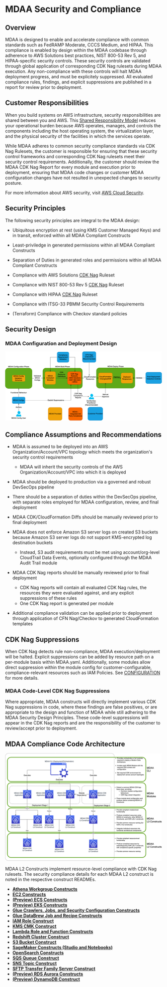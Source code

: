 # MDAA Security and Compliance

## Overview

MDAA is designed to enable and accelerate compliance with common standards such as FedRAMP Moderate, CCCS Medium, and HIPAA. This compliance is enabled by design within the MDAA codebase through adherence to AWS Solutions best practices, NIST 800-53 Rev 5, and HIPAA-specific security controls. These security controls are validated through global application of corresponding CDK Nag rulesets during MDAA execution. Any non-compliance with these controls will halt MDAA deployment progress, and must be explicitely suppressed. All evaluated compliance rules, findings, and explicit suppressions are published in a report for review prior to deployment. 

## Customer Responsibilities

When you build systems on AWS infrastructure, security responsibilities are shared between you and AWS. This [Shared Responsibility Model](https://aws.amazon.com/compliance/shared-responsibility-model/) reduces your operational burden because AWS operates, manages, and controls the components including the host operating system, the virtualization layer, and the physical security of the facilities in which the services operate. 

While MDAA adheres to common security compliance standards via CDK Nag Rulesets, the customer is responsible for ensuring that these security control frameworks and corresponding CDK Nag rulesets meet their security control requirements. Additionally, the customer should review the MDAA CDK Nag Report for every module and execution prior to deployment, ensuring that MDAA code changes or customer MDAA configuration changes have not resulted in unexpected changes to security posture.

For more information about AWS security, visit [AWS Cloud Security](https://aws.amazon.com/security/).

## Security Principles

The following security principles are integral to the MDAA design:

* Ubiquitous encryption at rest (using KMS Customer Managed Keys) and in transit, enforced within all MDAA Compliant Constructs 

* Least-priviledge in generated permissions within all MDAA Compliant Constructs

* Separation of Duties in generated roles and permissions within all MDAA Compliant Constructs

* Compliance with AWS Solutions [CDK Nag](https://github.com/cdklabs/cdk-nag) Ruleset

* Compliance with NIST 800-53 Rev 5 [CDK Nag](https://github.com/cdklabs/cdk-nag) Ruleset

* Compliance with HIPAA [CDK Nag](https://github.com/cdklabs/cdk-nag) Ruleset

* Compliance with ITSG-33 PBMM Security Control Requirements

* (Terraform) Compliance with Checkov standard policies

## Security Design

### MDAA Configuration and Deployment Design

![MDAA Compliance](docs/MDAA-Compliance.png)



## Compliance Assumptions and Recommendations

* MDAA is assumed to be deployed into an AWS Organization/Account/VPC topology which meets the organization's security control requirements
    * MDAA will inherit the security controls of the AWS Organization/Account/VPC into which it is deployed

* MDAA should be deployed to production via a governed and robust DevSecOps pipeline

* There should be a separation of duties within the DevSecOps pipeline, with separate roles employed for MDAA configuration, review, and final deployment

* MDAA CDK/CloudFormation Diffs should be manually reviewed prior to final deployment

* MDAA does not enforce Amazon S3 server logs on created S3 buckets because Amazon S3 server logs do not support KMS-encrypted log destination buckets
    * Instead, S3 audit requirements must be met using account/org-level CloudTrail Data Events, optionally configured through the MDAA Audit Trail module

* MDAA CDK Nag reports should be manually reviewed prior to final deployment
    * CDK Nag reports will contain all evaluated CDK Nag rules, the resources they were evaluated against, and any explicit suppressions of these rules
    * One CDK Nag report is generated per module

* Additional compliance validation can be applied prior to deployment through application of CFN Nag/Checkov to generated CloudFormation templates

## CDK Nag Suppressions

When CDK Nag detects rule non-compliance, MDAA execution/deployment will be halted. Explicit suppressions can be added by resource path on a per-module basis within MDAA.yaml. Additionally, some modules allow direct suppression within the module config for customer-configurable, compliance-relevant resources such as IAM Policies. See [CONFIGURATION](CONFIGURATION.md) for more details.

### MDAA Code-Level CDK Nag Suppressions

Where appropriate, MDAA constructs will directly implement various CDK Nag suppressions in code, where these findings are false positives, or are appropriate to the design and function of MDAA while still adhering to the MDAA Security Design Principles. These code-level suppressions will appear in the CDK Nag reports and are the responsibility of the customer to review/accept prior to deployment.

## MDAA Compliance Code Architecture

![MDAA Code Architecture](docs/MDAA-Code-Architecture.png)

MDAA L2 Constructs implement resource-level compliance with CDK Nag rulesets. The security compliance details for each MDAA L2 construct is noted in the respective construct READMEs.

* [**Athena Workgroup Constructs**](packages/constructs/L2/athena-constructs/README.md)
* [**EC2 Constructs**](packages/constructs/L2/ec2-constructs/README.md)
* [**(Preview) ECS Constructs**](packages/constructs/L2/ecs-constructs/README.md)
* [**(Preview) EKS Constructs**](packages/constructs/L2/eks-constructs/README.md)
* [**Glue Crawlers, Jobs, and Security Configuration Constructs**](packages/constructs/L2/glue-constructs/README.md)
* [**Glue DataBrew Job and Recipe Constructs**](packages/constructs/L2/databrew-constructs/README.md)
* [**IAM Role Construct**](packages/constructs/L2/iam-constructs/README.md)
* [**KMS CMK Construct**](packages/constructs/L2/kms-constructs/README.md)
* [**Lambda Role and Function Constructs**](packages/constructs/L2/lambda-constructs/README.md)
* [**Redshift Cluster Construct**](packages/constructs/L2/redshift-constructs/README.md)
* [**S3 Bucket Construct**](packages/constructs/L2/s3-constructs/README.md)
* [**SageMaker Constructs (Studio and Notebooks)**](packages/constructs/L2/sagemaker-constructs/README.md)
* [**OpenSearch Constructs**](packages/constructs/L2/opensearch-constructs/README.md)
* [**SQS Queue Construct**](packages/constructs/L2/sqs-constructs/README.md)
* [**SNS Topic Construct**](packages/constructs/L2/sns-constructs/README.md)
* [**SFTP Transfer Family Server Construct**](packages/constructs/L2/transfer-family-constructs/README.md)
* [**(Preview) RDS Aurora Constructs**](packages/constructs/L2/rds-constructs/README.md)
* [**(Preview) DynamoDB Construct**](packages/constructs/L2/ddb-constructs/README.md)
